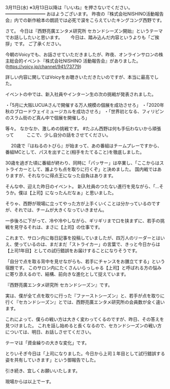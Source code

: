 3月11日(水) ※3月13日以降は『いいね』を押さないでください。
━━━━━━━━━
おはようございます。
昨夜の『株式会社NISHINO活動報告会』内での新作絵本の朗読では必死で涙をこらえていたキングコング西野です。

さて。
今日は『西野亮廣エンタメ研究所 セカンドシーズン開始』というテーマでお話ししたいと思います。　　
今日は、踏み込んだ内容というよりも「ご挨拶」です。
ご了承ください。

今朝のVoicyでも、お話させていただきましたが、昨夜、オンラインサロンの株主総会的イベント『株式会社NISHINO 活動報告会』がありました。
(https://voicy.jp/channel/941/73779)

詳しい内容に関してはVoicyをお聴きいただきたいのですが、本当に最高でした。

イベントの中では、新入社員やインターン生の次の挑戦が発表されました。

・「5月に大阪LUCUAさんで開催する万人規模の個展を成功させろ」
・「2020年秋のブロードウェイミュージカルを成功させろ」
・「世界初となる、フィリピンのスラム街のど真ん中で個展を開催しろ」

等々。
なかなか、激しめの挑戦です。
#たぶん西野は何も手伝わないから頑張って
　
　
ここで、少し自分の話をさせてください。
　

　
20歳で『はねるのトびら』が始まって、あの番組はチームプレーですから、番組MCとして、パスを出すこと(相手をたてること)を徹底しました。

30歳を過ぎた頃に番組が終わり、同時に「パッサー」は卒業し、「ここからはストライカーとして、誰よりも点を取りに行くぞ」と決めました。
国内戦ではありますが、それなりに得点王になった自負はあります。

そんな中、迎えた昨日のイベント。
新入社員のつたない進行を見ながら、「…そうか。僕は【上司】になったんだなぁ」と思いました。

そりゃ、西野が現場に立ってやった方が上手くいくことは分かっているのですが、それでは、チームが大きくなっていきません。

一歩後ろに下がって、冷や冷やしながら、ギリギリまで口を挟まずに、若手の挑戦を見守るそれは、まさに【上司】の仕事です。

これまで、サロン内に毎日記事を投稿していましたが、四万人のリーダーとはいえ、使っているのは、まだまだ「ストライカー」の言葉で、きっと今日からは【上司1年目】としての試行錯誤をお届けすることになりそうです。

「自分で点を取る背中を見せながらも、若手にチャンスをお膳立てする」という宿題です。
このサロン内にたくさんいらっしゃる【上司】と呼ばれる方の悩みに寄り添えるので、結構、前向きな進化として捉えています。

『西野亮廣エンタメ研究所 セカンドシーズン』です。

実は、僕が全て点を取りに行った『ファーストシーズン』と、若手が点を取りに行く『セカンドシーズン』とでは、西野亮廣エンタメ研究所の会員数が全く違います。

これによって、僕らの戦い方は大きく変わってくるのですが、昨日、その答えを見つけました。
これを話し始めると長くなるので、セカンドシーズンの戦い方については、明日、お話しさせてください。

テーマは「資金繰りの大きな変化」です。

とりいそぎ今日は「上司になりました。今日から上司１年目として試行錯誤する姿を共有していきます」という御報告でした。

引き続き、宜しくお願いいたします。

現場からは以上でーす。
